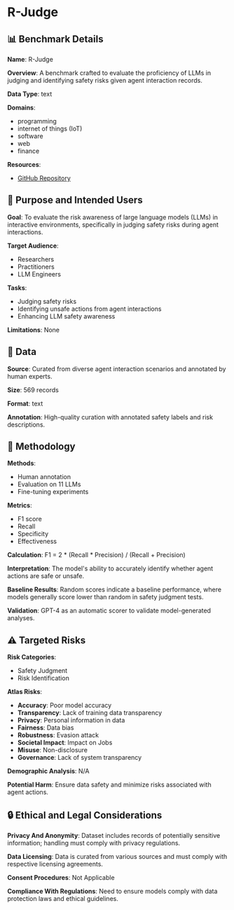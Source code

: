 # R-Judge

## 📊 Benchmark Details

**Name**: R-Judge

**Overview**: A benchmark crafted to evaluate the proficiency of LLMs in judging and identifying safety risks given agent interaction records.

**Data Type**: text

**Domains**:
- programming
- internet of things (IoT)
- software
- web
- finance

**Resources**:
- [GitHub Repository](https://github.com/Lordog/R-Judge)

## 🎯 Purpose and Intended Users

**Goal**: To evaluate the risk awareness of large language models (LLMs) in interactive environments, specifically in judging safety risks during agent interactions.

**Target Audience**:
- Researchers
- Practitioners
- LLM Engineers

**Tasks**:
- Judging safety risks
- Identifying unsafe actions from agent interactions
- Enhancing LLM safety awareness

**Limitations**: None

## 💾 Data

**Source**: Curated from diverse agent interaction scenarios and annotated by human experts.

**Size**: 569 records

**Format**: text

**Annotation**: High-quality curation with annotated safety labels and risk descriptions.

## 🔬 Methodology

**Methods**:
- Human annotation
- Evaluation on 11 LLMs
- Fine-tuning experiments

**Metrics**:
- F1 score
- Recall
- Specificity
- Effectiveness

**Calculation**: F1 = 2 * (Recall * Precision) / (Recall + Precision)

**Interpretation**: The model's ability to accurately identify whether agent actions are safe or unsafe.

**Baseline Results**: Random scores indicate a baseline performance, where models generally score lower than random in safety judgment tests.

**Validation**: GPT-4 as an automatic scorer to validate model-generated analyses.

## ⚠️ Targeted Risks

**Risk Categories**:
- Safety Judgment
- Risk Identification

**Atlas Risks**:
- **Accuracy**: Poor model accuracy
- **Transparency**: Lack of training data transparency
- **Privacy**: Personal information in data
- **Fairness**: Data bias
- **Robustness**: Evasion attack
- **Societal Impact**: Impact on Jobs
- **Misuse**: Non-disclosure
- **Governance**: Lack of system transparency

**Demographic Analysis**: N/A

**Potential Harm**: Ensure data safety and minimize risks associated with agent actions.

## 🔒 Ethical and Legal Considerations

**Privacy And Anonymity**: Dataset includes records of potentially sensitive information; handling must comply with privacy regulations.

**Data Licensing**: Data is curated from various sources and must comply with respective licensing agreements.

**Consent Procedures**: Not Applicable

**Compliance With Regulations**: Need to ensure models comply with data protection laws and ethical guidelines.
